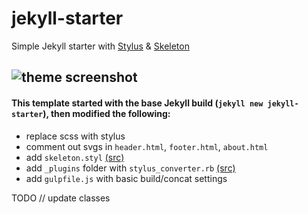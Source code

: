 # jekyll-starter
Simple Jekyll starter with [Stylus](http://stylus-lang.com) & [Skeleton](http://getskeleton.com)

![theme screenshot](/../testing/theme.png?raw=true)
---
#### This template started with the base Jekyll build (`jekyll new jekyll-starter`), then modified the following:
- replace scss with stylus
- comment out svgs in `header.html`, `footer.html`, `about.html`
- add `skeleton.styl` [(src)](https://github.com/7anshuai/Skeleton-stylus)
- add `_plugins` folder with `stylus_converter.rb` [(src)](https://gist.github.com/adamjspooner/988201)
- add `gulpfile.js` with basic build/concat settings

TODO //
update classes
